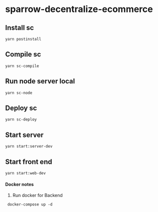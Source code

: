 # sparrow-decentralize-ecommerce

## Install sc
`yarn postinstall`

## Compile sc
`yarn sc-compile`

## Run node server local
`yarn sc-node`

## Deploy sc
`yarn sc-deploy`

## Start server
`yarn start:server-dev`

## Start front end
`yarn start:web-dev`

#### Docker notes
1. Run docker for Backend
```
 docker-compose up -d
```
